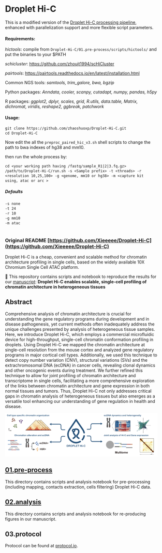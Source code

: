 # Droplet Hi-C
This is a modified version of the [Droplet Hi-C processing pipeline](https://github.com/Xieeeee/Droplet-Hi-C), enhanced with parallelization support and more flexible script parameters.

#### Requirements:

*hictools*: compile from `Droplet-Hi-C/01.pre-process/scripts/hictools/` and put the binaries to your $PATH

*schicluster*: https://github.com/zhoujt1994/scHiCluster

*pairtools*: https://pairtools.readthedocs.io/en/latest/installation.html

Common NGS tools: *samtools, trim_galore, bwa, bgzip*

Python packages: *Anndata, cooler, scanpy, cutadapt, numpy, pandas, h5py*

R packages: *ggplot2, dplyr, scales, grid, R.utils, data.table, Matrix, dichromat, viridis, reshape2, ggbreak, patchwork*

#### Usage:

```shell
git clone https://github.com/zhaoshuoxp/Droplet-Hi-C.git
cd Droplet-Hi-C
```

Now edit the all the `preproc_paired_hic_v3.sh` shell scripts to change the path to bwa indexes of hg38 and mm10.

then run the whole process by:

```shell
cd <your working path having /fastq/sample_R1|2|3.fq.gz>
/path/to/Droplet-Hi-C/run.sh -s <Sample prefix> -t <threads> -r <resolution 10,25,100> -g <genome, mm10 or hg38> -m <capture kit using, atac or arc >
```

##### Defaults

```shell
-s none
-t 24
-r 10
-g mm10
-m atac
```

# 

### Original README [https://github.com/Xieeeee/Droplet-Hi-C](https://github.com/Xieeeee/Droplet-Hi-C)

Droplet Hi-C is a cheap, convenient and scalable method for chromatin architecture profiling in single cells, based on the widely available 10X Chromium Single Cell ATAC platform.


🍹 This repository contains scripts and notebook to reproduce the results for our [manuscript](https://www.nature.com/articles/s41587-024-02447-1): **Droplet Hi-C enables scalable, single-cell profiling of chromatin architecture in heterogeneous tissues**

## Abstract
Comprehensive analysis of chromatin architecture is crucial for understanding the gene regulatory programs during development and in disease pathogenesis, yet current methods often inadequately address the unique challenges presented by analysis of heterogeneous tissue samples. Here, we introduce Droplet Hi-C, which employs a commercial microfluidic device for high-throughput, single-cell chromatin conformation profiling in droplets. Using Droplet Hi-C we mapped the chromatin architecture at single-cell resolution from the mouse cortex and analyzed gene regulatory programs in major cortical cell types. Additionally, we used this technique to detect copy number variation (CNV), structural variations (SVs) and the extrachromosomal DNA (ecDNA) in cancer cells, revealing clonal dynamics and other oncogenic events during treatment. We further refined this technique to allow for joint profiling of chromatin architecture and transcriptome in single cells, facilitating a more comprehensive exploration of the links between chromatin architecture and gene expression in both normal tissues and tumors. Thus, Droplet Hi-C not only addresses critical gaps in chromatin analysis of heterogeneous tissues but also emerges as a versatile tool enhancing our understanding of gene regulation in health and disease.

![DHC_abstract](./images/abstract.png)


## [01.pre-process](https://github.com/Xieeeee/Droplet-Hi-C/tree/main/01.pre-process)
This directory contains scripts and analysis notebook for pre-processing (including mapping, contacts extraction, cells filtering) Droplet Hi-C data. 

## [02.analysis](https://github.com/Xieeeee/Droplet-Hi-C/tree/main/02.analysis)
This directory contains scripts and analysis notebook for re-producing figures in our manuscript. 

## 03.protocol
Protocol can be found at [protocol.io](https://www.protocols.io/view/droplet-hi-c-for-fast-and-scalable-profiling-of-ch-dpxe5pje).
